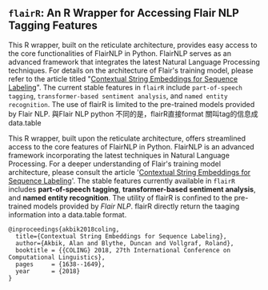 ## `flairR`: An R Wrapper for Accessing Flair NLP Tagging Features

This R wrapper, built on the reticulate architecture, provides easy access to the core functionalities of FlairNLP in Python. FlairNLP serves as an advanced framework that integrates the latest Natural Language Processing techniques. For details on the architecture of Flair's training model, please refer to the article titled "[Contextual String Embeddings for Sequence Labeling](https://aclanthology.org/C18-1139.pdf)". The current stable features in `flairR` include `part-of-speech tagging`, `transformer-based sentiment analysis`, and `named entity recognition`. The use of flairR is limited to the pre-trained models provided by Flair NLP. 與Flair NLP python 不同的是，flairR直接format 關叫tag的信息成data.table 

This R wrapper, built upon the reticulate architecture, offers streamlined access to the core features of FlairNLP in Python. FlairNLP is an advanced framework incorporating the latest techniques in Natural Language Processing. For a deeper understanding of Flair's training model architecture, please consult the article '[Contextual String Embeddings for Sequence Labeling](https://aclanthology.org/C18-1139.pdf)'. The stable features currently available in `flairR` includes __part-of-speech tagging__, __transformer-based sentiment analysis__, and __named entity recognition__. The utility of flairR is confined to the pre-trained models provided by _Flair NLP_. flairR directly return the taaging information into a data.table format.


```
@inproceedings{akbik2018coling,
  title={Contextual String Embeddings for Sequence Labeling},
  author={Akbik, Alan and Blythe, Duncan and Vollgraf, Roland},
  booktitle = {{COLING} 2018, 27th International Conference on Computational Linguistics},
  pages     = {1638--1649},
  year      = {2018}
}
```


